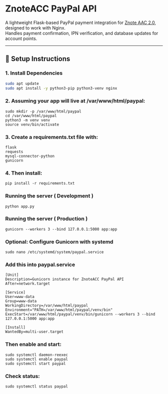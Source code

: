 # ZnoteACC PayPal API

A lightweight Flask-based PayPal payment integration for [Znote AAC 2.0](https://github.com/Znote/ZnoteAAC), designed to work with Nginx.  
Handles payment confirmation, IPN verification, and database updates for account points.

---

## 🔧 Setup Instructions

### 1. Install Dependencies
```bash
sudo apt update
sudo apt install -y python3-pip python3-venv nginx
```

### 2. Assuming your app will live at /var/www/html/paypal:
```
sudo mkdir -p /var/www/html/paypal
cd /var/www/html/paypal
python3 -m venv venv
source venv/bin/activate
```

### 3. Create a requirements.txt file with:
```
flask
requests
mysql-connector-python
gunicorn
```

### 4. Then install:
```
pip install -r requirements.txt
```

### Running the server ( Development )
```
python app.py
```

### Running the server ( Production )
```
gunicorn --workers 3 --bind 127.0.0.1:5000 app:app
```

### Optional: Configure Gunicorn with systemd
```
sudo nano /etc/systemd/system/paypal.service
```

### Add this into paypal.service
```
[Unit]
Description=Gunicorn instance for ZnoteACC PayPal API
After=network.target

[Service]
User=www-data
Group=www-data
WorkingDirectory=/var/www/html/paypal
Environment="PATH=/var/www/html/paypal/venv/bin"
ExecStart=/var/www/html/paypal/venv/bin/gunicorn --workers 3 --bind 127.0.0.1:5000 app:app

[Install]
WantedBy=multi-user.target
```

### Then enable and start:
```
sudo systemctl daemon-reexec
sudo systemctl enable paypal
sudo systemctl start paypal
```

### Check status:
```
sudo systemctl status paypal
```
